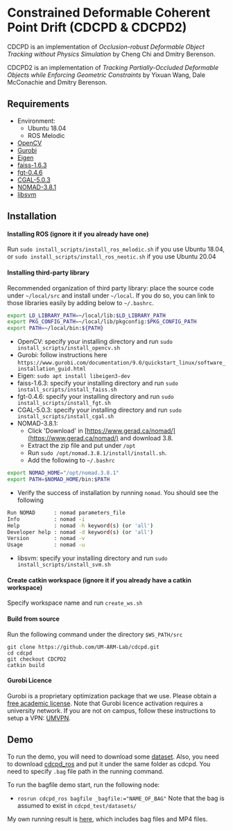 Constrained Deformable Coherent Point Drift (CDCPD & CDCPD2)
=============

CDCPD is an implementation of *Occlusion-robust Deformable Object Tracking without Physics Simulation*
by Cheng Chi and Dmitry Berenson.

CDCPD2 is an implementation of *Tracking Partially-Occluded Deformable Objects while Enforcing Geometric Constraints* 
by Yixuan Wang, Dale McConachie and Dmitry Berenson.

Requirements
------------
  * Environment:
    * Ubuntu 18.04
    * ROS Melodic
  * [OpenCV](https://opencv.org/)
  * [Gurobi](https://www.gurobi.com/)
  * [Eigen](http://eigen.tuxfamily.org/dox/GettingStarted.html)
  * [faiss-1.6.3](https://github.com/facebookresearch/faiss)
  * [fgt-0.4.6](https://github.com/gadomski/fgt)
  * [CGAL-5.0.3](https://github.com/CGAL/cgal/releases/tag/releases%2FCGAL-5.0.3)
  * [NOMAD-3.8.1](https://www.gerad.ca/nomad/)
  * [libsvm](https://github.com/dmcconachie/libsvm)
  
Installation
------------

#### Installing ROS (ignore it if you already have one)

Run `sudo install_scripts/install_ros_melodic.sh` if you use Ubuntu 18.04, or `sudo install_scripts/install_ros_neotic.sh` if you use Ubuntu 20.04

#### Installing third-party library

Recommended organization of third party library: place the source code under `~/local/src` and install under `~/local`. If you do so, you can link to those libraries easily by adding below to `~/.bashrc`.

```bash
export LD_LIBRARY_PATH=~/local/lib:$LD_LIBRARY_PATH
export PKG_CONFIG_PATH=~/local/lib/pkgconfig:$PKG_CONFIG_PATH
export PATH=~/local/bin:${PATH}
```

* OpenCV: specify your installing directory and run `sudo install_scripts/install_opencv.sh`
* Gurobi: follow instructions here `https://www.gurobi.com/documentation/9.0/quickstart_linux/software_installation_guid.html`
* Eigen: `sudo apt install libeigen3-dev`
* faiss-1.6.3: specify your installing directory and run `sudo install_scripts/install_faiss.sh`
* fgt-0.4.6: specify your installing directory and run `sudo install_scripts/install_fgt.sh`
* CGAL-5.0.3: specify your installing directory and run `sudo install_scripts/install_cgal.sh`
* NOMAD-3.8.1:
  * Click 'Download' in [https://www.gerad.ca/nomad/](https://www.gerad.ca/nomad/) and download 3.8.
  * Extract the zip file and put under `/opt`
  * Run `sudo /opt/nomad.3.8.1/install/install.sh`.
  * Add the following to `~/.bashrc`
```bash
export NOMAD_HOME="/opt/nomad.3.8.1"
export PATH=$NOMAD_HOME/bin:$PATH
```
  * Verify the success of installation by running `nomad`. You should see the following
```bash
Run NOMAD      : nomad parameters_file
Info           : nomad -i
Help           : nomad -h keyword(s) (or 'all')
Developer help : nomad -d keyword(s) (or 'all')
Version        : nomad -v
Usage          : nomad -u
```
* libsvm: specify your installing directory and run `sudo install_scripts/install_svm.sh`

#### Create catkin workspace (ignore it if you already have a catkin workspace)

Specify workspace name and run `create_ws.sh`

#### Build from source

Run the following command under the directory `$WS_PATH/src`
```
git clone https://github.com/UM-ARM-Lab/cdcpd.git
cd cdcpd
git checkout CDCPD2
catkin build
```

#### Gurobi Licence

Gurobi is a proprietary optimization package that we use. Please obtain a [free academic license](https://www.gurobi.com/academia/academic-program-and-licenses).
Note that Gurobi licence activation requires a university network. If you are not on campus, follow these instructions to setup a VPN: [UMVPN](https://documentation.its.umich.edu/vpn/vpn-linux-vpn-instructions).

Demo
------------
To run the demo, you will need to download some [dataset](https://drive.google.com/drive/folders/17_xRbsX6Pnk9KkTxouIu1FLqE1yNmIdW?usp=sharing).
Also, you need to download [cdcpd_ros](https://github.com/UM-ARM-Lab/cdcpd_ros) and put it under the same folder as cdcpd.
You need to specify `.bag` file path in the running command.

To run the bagfile demo start, run the following node:
* `rosrun cdcpd_ros bagfile _bagfile:="NAME_OF_BAG"`
Note that the bag is assumed to exist in `cdcpd_test/datasets/`

My own running result is [here](https://drive.google.com/open?id=1HovZ9eJMZ1WYyCsdsISw5YndlS-BUwSx), which includes bag files and MP4 files.
